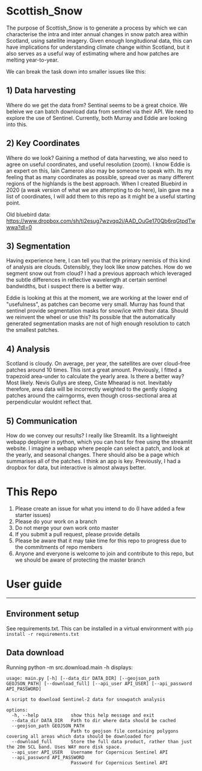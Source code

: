 # Scottish_Snow

The purpose of Scottish_Snow is to generate a process by which we can characterise the intra and inter annual changes in snow patch area within Scotland, using satellite imagery. Given enough longitudional data, this can have implications for understanding climate change within Scotland, but it also serves as a useful way of estimating where and how patches are melting year-to-year.

We can break the task down into smaller issues like this:

## 1) Data harvesting

Where do we get the data from? Sentinal seems to be a great choice. We beleive we can batch download data from sentinel via their API. We need to explore the use of Sentinel. Currently, both Murray and Eddie are looking into this.

## 2) Key Coordinates

Where do we look? Gaining a method of data harvesting, we also need to agree on useful coordinates, and useful resolution (zoom). I know Eddie is an expert on this, Iain Cameron also may be someone to speak with. Its my feeling that as many coordinates as possible, spread over as many different regions of the highlands is the best approach. When I created Bluebird in 2020 (a weak version of what we are attempting to do here), Iain gave me a list of coordinates, I will add them to this repo as it might be a useful starting point.

Old bluebird data:
https://www.dropbox.com/sh/ti2esug7wzvqq2j/AAD_OuGe170Qb6rqGtpdTwwwa?dl=0

## 3) Segmentation

Having experience here, I can tell you that the primary nemisis of this kind of analysis are clouds. Ostensibly, they look like snow patches. How do we segment snow out from cloud? I had a previous approach which leveraged the subtle differences in reflective wavelength at certain sentinel bandwidths, but i suspect there is a better way. 

Eddie is looking at this at the moment, we are working at the lower end of "usefulness", as patches can become very small. Murray has found that sentinel provide segmentation masks for snow/ice with their data. Should we reinvent the wheel or use this? Its possible that the automatically generated segmentation masks are not of high enough resolution to catch the smallest patches.

## 4) Analysis

Scotland is cloudy. On average, per year, the satellites are over cloud-free patches around 10 times. This isnt a great amount. Previously, I fitted a trapezoid area-under to calculate the yearly area. Is there a better way? Most likely. Nevis Gullys are steep, Ciste Mhearad is not. Inevitably therefore, area data will be incorrectly weighted to the gently sloping patches around the cairngorms, even though cross-sectional area at perpendicular wouldnt reflect that.

## 5) Communication

How do we convey our results? I really like Streamlit. Its a lightweight webapp deployer in python, which you can host for free using the streamlit website. I imagine a webapp where people can select a patch, and look at the yearly, and seasonal changes. There should also be a page which summarises all of the patches. I think an app is key. Previously, I had a dropbox for data, but interactive is almost always better.

# This Repo

1) Please create an issue for what you intend to do (I have added a few starter issues)
2) Please do your work on a branch
3) Do not merge your own work onto master
4) If you submit a pull request, please provide details
5) Please be aware that it may take time for this repo to progress due to the commitments of repo members
6) Anyone and everyone is welcome to join and contribute to this repo, but we should be aware of protecting the master branch



# User guide
---

## Environment setup

See requirements.txt. This can be installed in a virtual environment with `pip install -r requirements.txt`


## Data download

Running python -m src.download.main -h displays:

	usage: main.py [-h] [--data_dir DATA_DIR] [--geojson_path GEOJSON_PATH] [--download_full] [--api_user API_USER] [--api_password API_PASSWORD]
	
	A script to download Sentinel-2 data for snowpatch analysis
	
	options:
	  -h, --help            show this help message and exit
	  --data_dir DATA_DIR   Path to dir where data should be cached
	  --geojson_path GEOJSON_PATH
	                        Path to geojson file containing polygons covering all areas which data should be downloaded for
	  --download_full       Store the full data product, rather than just the 20m SCL band. Uses WAY more disk space.
	  --api_user API_USER   Username for Copernicus Sentinel API
	  --api_password API_PASSWORD
	                        Password for Copernicus Sentinel API

